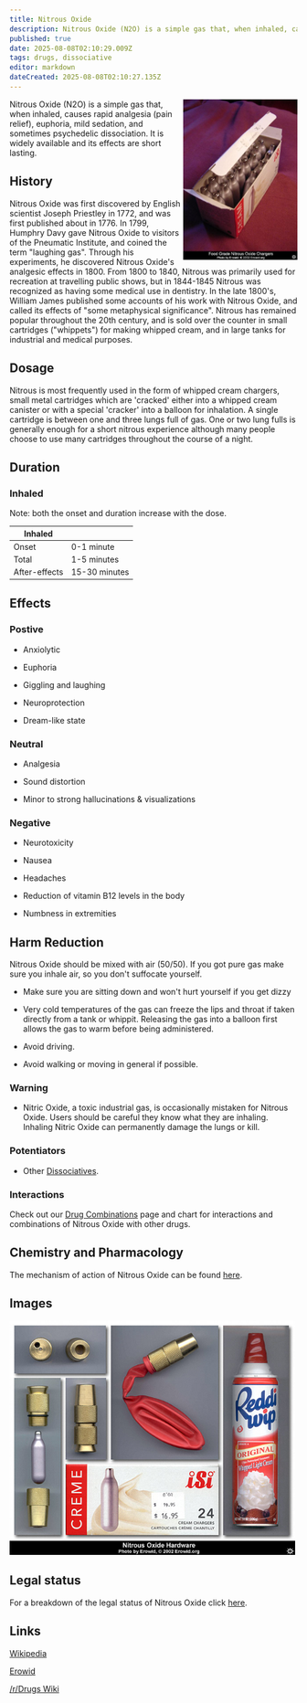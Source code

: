 ```yaml
---
title: Nitrous Oxide
description: Nitrous Oxide (N2O) is a simple gas that, when inhaled, causes rapid analgesia (pain relief), euphoria, mild sedation, and sometimes psychedelic dissociation.
published: true
date: 2025-08-08T02:10:29.009Z
tags: drugs, dissociative
editor: markdown
dateCreated: 2025-08-08T02:10:27.135Z
---
```


<img src="/assets/nitrous_package.jpg" align="right" width="200px">

Nitrous Oxide (N2O) is a simple gas that, when inhaled, causes rapid analgesia (pain relief), euphoria, mild sedation, and sometimes psychedelic dissociation. It is widely available and its effects are short lasting.

## History

Nitrous Oxide was first discovered by English scientist Joseph Priestley in 1772, and was first published about in 1776. In 1799, Humphry Davy gave Nitrous Oxide to visitors of the Pneumatic Institute, and coined the term "laughing gas". Through his experiments, he discovered Nitrous Oxide's analgesic effects in 1800. From 1800 to 1840, Nitrous was primarily used for recreation at travelling public shows, but in 1844-1845 Nitrous was recognized as having some medical use in dentistry. In the late 1800's, William James published some accounts of his work with Nitrous Oxide, and called its effects of "some metaphysical significance". Nitrous has remained popular throughout the 20th century, and is sold over the counter in small cartridges ("whippets") for making whipped cream, and in large tanks for industrial and medical purposes.

## Dosage

Nitrous is most frequently used in the form of whipped cream chargers, small metal cartridges which are 'cracked' either into a whipped cream canister or with a special 'cracker' into a balloon for inhalation. A single cartridge is between one and three lungs full of gas. One or two lung fulls is generally enough for a short nitrous experience although many people choose to use many cartridges throughout the course of a night.

## Duration

### Inhaled

Note: both the onset and duration increase with the dose. 

| Inhaled |  |
|---------|--|
| Onset | 0-1 minute |
| Total | 1-5 minutes |
| After-effects | 15-30 minutes |

## Effects

### Postive

* Anxiolytic

* Euphoria

* Giggling and laughing

* Neuroprotection

* Dream-like state

### Neutral

* Analgesia

* Sound distortion

* Minor to strong hallucinations & visualizations

### Negative

* Neurotoxicity

* Nausea

* Headaches

* Reduction of vitamin B12 levels in the body

* Numbness in extremities

## Harm Reduction

Nitrous Oxide should be mixed with air (50/50). If you got pure gas make sure you inhale air, so you don't suffocate yourself.

* Make sure you are sitting down and won't hurt yourself if you get dizzy

* Very cold temperatures of the gas can freeze the lips and throat if taken directly from a tank or whippit. Releasing the gas into a balloon first allows the gas to warm before being administered.

* Avoid driving.

* Avoid walking or moving in general if possible.

### Warning

* Nitric Oxide, a toxic industrial gas, is occasionally mistaken for Nitrous Oxide. Users should be careful they know what they are inhaling. Inhaling Nitric Oxide can permanently damage the lungs or kill.

### Potentiators

* Other [Dissociatives](/en/dissociative).

### Interactions

Check out our [Drug Combinations](/en/drug-combinations) page and chart for interactions and combinations of Nitrous Oxide with other drugs.

## Chemistry and Pharmacology

The mechanism of action of Nitrous Oxide can be found [here](https://en.wikipedia.org/wiki/Nitrous_oxide#Mechanism_of_action).

## Images

<img src="/assets/nitrous_collage.jpg" width="500px">

## Legal status

For a breakdown of the legal status of Nitrous Oxide click [here](https://www.erowid.org/chemicals/nitrous/nitrous_law.shtml).

## Links

[Wikipedia](https://en.wikipedia.org/wiki/Nitrous_oxide)

[Erowid](https://www.erowid.org/chemicals/nitrous/nitrous.shtml)

[/r/Drugs Wiki](http://www.reddit.com/r/drugs/wiki/nitrous)